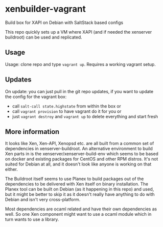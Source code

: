 # xenbuilder-vagrant
Build box for XAPI on Debian with SaltStack based configs

This repo quickly sets up a VM where XAPI (and if needed the xenserver buildroot) can be used and replicated.

## Usage 
Usage: clone repo and type `vagrant up`. Requires a working vagrant setup.

## Updates
On update: you can just pull in the git repo updates, if you want to update the config for the vagrant box:

- call `salt-call state.highstate` from within the box
or
- call `vagrant provision` to have vagrant do it for you
or
- just `vagrant destroy` and `vagrant up` to delete everything and start fresh


## More information

It looks like Xen, Xen-API, Xenopsd etc. are all built from a common set of dependencies in xenserver-buildroot.
An alternative environment to build Xen parts in is the xenserver/xenserver-build-env which seems to be based on docker and existing packages for CentOS and other RPM distros. It's not suited for Debian at all, and it doesn't look like anyone is working on that either.

The Buildroot itself seems to use Planex to build packages out of the dependencies to be delivered with Xen itself on binary installation. The Planex tool can be built on Debian (as it happening in this repo) and used, but it might be better to skip it as it doesn't really have anything to do with Debian and isn't very cross-platform.

Most dependencies are ocaml related and have their own dependencies as well. So one Xen component might want to use a ocaml module which in turn wants to use a library.
